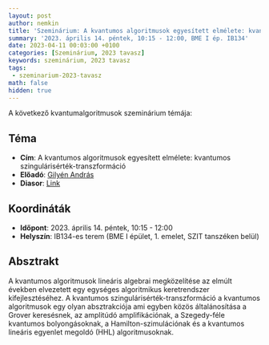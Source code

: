 ```yaml
---
layout: post
author: nemkin
title: 'Szeminárium: A kvantumos algoritmusok egyesített elmélete: kvantumos szingulárisérték-transzformáció'
summary: '2023. április 14. péntek, 10:15 - 12:00, BME I ép. IB134'
date: 2023-04-11 00:03:00 +0100
categories: [Szeminárium, 2023 tavasz]
keywords: szeminárium, 2023 tavasz
tags:
 - szeminarium-2023-tavasz
math: false
hidden: true
---
```


A következő kvantumalgoritmusok szeminárium témája:

## Téma

- **Cím**: A kvantumos algoritmusok egyesített elmélete: kvantumos szingulárisérték-transzformáció
- **Előadó**: [Gilyén András](http://gilyen.hu/)
- **Diasor**: [Link](https://quszit.github.io/szeminarium/2023_04_14_kvantumos_szingularisertek_transzformacio/andras_gilyen_-_quantum_singular_value_transformation.pdf)

## Koordináták

- **Időpont**: 2023. április 14. péntek, 10:15 - 12:00
- **Helyszín**: IB134-es terem (BME I épület, 1. emelet, SZIT tanszéken belül)

## Absztrakt

A kvantumos algoritmusok lineáris algebrai megközelítése az elmúlt években elvezetett egy egységes algoritmikus keretrendszer kifejlesztéséhez. A kvantumos szingulárisérték-transzformáció a kvantumos algoritmusok egy olyan absztrakciója ami egyben közös általánosítása a Grover keresésnek, az amplitúdó amplifikációnak, a Szegedy-féle kvantumos bolyongásoknak, a Hamilton-szimulációnak és a kvantumos lineáris egyenlet megoldó (HHL) algoritmusoknak.

